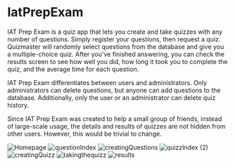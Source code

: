 # IatPrepExam
IAT Prep Exam is a quiz app that lets you create and take quizzes with any number of questions. Simply register your questions, then request a quiz. Quizmaster will randomly select questions from the database and give you a multiple-choice quiz. After you've finished answering, you can check the results screen to see how well you did, how long it took you to complete the quiz, and the average time for each question.

IAT Prep Exam differentiates between users and administrators. Only administrators can delete questions, but anyone can add questions to the database. Additionally, only the user or an administrator can delete quiz history.

Since IAT Prep Exam was created to help a small group of friends, instead of large-scale usage, the details and results of quizzes are not hidden from other users. However, this would be trivial to change.

![Homepage](https://github.com/rodrigo-travessa/IAT-Prep-Exam/assets/90840099/15fa84fa-cd2b-4780-93be-f43c0cd390a8)
![questionIndex](https://github.com/rodrigo-travessa/IAT-Prep-Exam/assets/90840099/a8c367cd-8f42-4d62-bc86-02b635b82ec8)
![creatingQuestions](https://github.com/rodrigo-travessa/IAT-Prep-Exam/assets/90840099/04e5b436-eea5-4999-bff4-df668fac11e1)
![quizzIndex (2)](https://github.com/rodrigo-travessa/IAT-Prep-Exam/assets/90840099/9e76775f-493d-47f4-8001-34a8eb46b3fb)
![creatingQuizz](https://github.com/rodrigo-travessa/IAT-Prep-Exam/assets/90840099/c544096f-b0ad-4d64-8a72-5c4f3f58a0e5)
![takingthequizz](https://github.com/rodrigo-travessa/IAT-Prep-Exam/assets/90840099/a8f713ad-6382-45ef-94cc-4a00c836b9c9)
![results](https://github.com/rodrigo-travessa/IAT-Prep-Exam/assets/90840099/ba25de9f-b040-40b2-9004-1755fe465e27)
